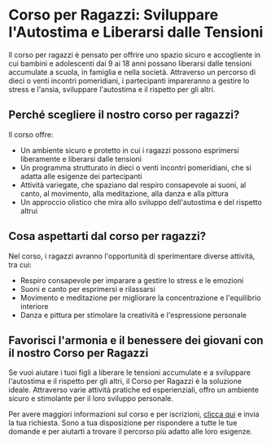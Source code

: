 # Corso per Ragazzi: Sviluppare l'Autostima e Liberarsi dalle Tensioni

Il corso per ragazzi è pensato per offrire uno spazio sicuro e accogliente in cui bambini e adolescenti dai 9 ai 18 anni possano liberarsi dalle tensioni accumulate a scuola, in famiglia e nella società. Attraverso un percorso di dieci o venti incontri pomeridiani, i partecipanti impareranno a gestire lo stress e l'ansia, sviluppare l'autostima e il rispetto per gli altri.

## Perché scegliere il nostro corso per ragazzi?

Il corso offre:

- Un ambiente sicuro e protetto in cui i ragazzi possono esprimersi liberamente e liberarsi dalle tensioni
- Un programma strutturato in dieci o venti incontri pomeridiani, che si adatta alle esigenze dei partecipanti
- Attività variegate, che spaziano dal respiro consapevole ai suoni, al canto, al movimento, alla meditazione, alla danza e alla pittura
- Un approccio olistico che mira allo sviluppo dell'autostima e del rispetto altrui

## Cosa aspettarti dal corso per ragazzi?

Nel corso, i ragazzi avranno l'opportunità di sperimentare diverse attività, tra cui:

- Respiro consapevole per imparare a gestire lo stress e le emozioni
- Suoni e canto per esprimersi e rilassarsi
- Movimento e meditazione per migliorare la concentrazione e l'equilibrio interiore
- Danza e pittura per stimolare la creatività e l'espressione personale

## Favorisci l'armonia e il benessere dei giovani con il nostro Corso per Ragazzi

Se vuoi aiutare i tuoi figli a liberare le tensioni accumulate e a sviluppare l'autostima e il rispetto per gli altri, il Corso per Ragazzi è la soluzione ideale. Attraverso varie attività pratiche ed esperienziali, offro un ambiente sicuro e stimolante per il loro sviluppo personale.

Per avere maggiori informazioni sul corso e per iscrizioni, [clicca qui](../contatto) e invia la tua richiesta. Sono a tua disposizione per rispondere a tutte le tue domande e per aiutarti a trovare il percorso più adatto alle loro esigenze.
